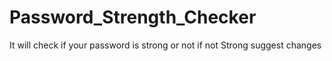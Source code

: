 # Password_Strength_Checker
It will check if your password is strong or not if not Strong suggest changes 
